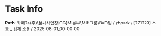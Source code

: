 # Task Info

**Path:** 카페24(주)\본사사업장\[CG]MI본부\MIH그룹\BVO팀 / ybpark / [271279] 소통 _ 업체 소통 / 2025-08-01_00-00-00

